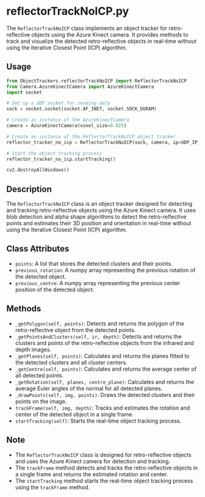 # reflectorTrackNoICP.py

The `ReflectorTrackNoICP` class implements an object tracker for retro-reflective objects using the Azure Kinect camera. It provides methods to track and visualize the detected retro-reflective objects in real-time without using the Iterative Closest Point (ICP) algorithm.

## Usage

```python
from ObjectTrackers.reflectorTrackNoICP import ReflectorTrackNoICP
from Camera.AzureKinectCamera import AzureKinectCamera
import socket

# Set up a UDP socket for sending data
sock = socket.socket(socket.AF_INET, socket.SOCK_DGRAM)

# Create an instance of the AzureKinectCamera
camera = AzureKinectCamera(voxel_size=0.025)

# Create an instance of the ReflectorTrackNoICP object tracker
reflector_tracker_no_icp = ReflectorTrackNoICP(sock, camera, ip=UDP_IP, port=UDP_PORT)

# Start the object tracking process
reflector_tracker_no_icp.startTracking()

cv2.destroyAllWindows()
```

## Description

The `ReflectorTrackNoICP` class is an object tracker designed for detecting and tracking retro-reflective objects using the Azure Kinect camera. It uses blob detection and alpha shape algorithms to detect the retro-reflective points and estimates their 3D position and orientation in real-time without using the Iterative Closest Point (ICP) algorithm.

## Class Attributes

- `points`: A list that stores the detected clusters and their points.
- `previous_rotation`: A numpy array representing the previous rotation of the detected object.
- `previous_centre`: A numpy array representing the previous center position of the detected object.

## Methods

- `_getPolygon(self, points)`: Detects and returns the polygon of the retro-reflective object from the detected points.
- `_getPointsAndClusters(self, ir, depth)`: Detects and returns the clusters and points of the retro-reflective objects from the infrared and depth images.
- `_getPlanes(self, points)`: Calculates and returns the planes fitted to the detected clusters and all cluster centers.
- `_getCentre(self, points)`: Calculates and returns the average center of all detected points.
- `_getRotation(self, planes, centre_plane)`: Calculates and returns the average Euler angles of the normal for all detected planes.
- `_drawPoints(self, img, points)`: Draws the detected clusters and their points on the image.
- `trackFrame(self, img, depth)`: Tracks and estimates the rotation and center of the detected object in a single frame.
- `startTracking(self)`: Starts the real-time object tracking process.

## Note

- The `ReflectorTrackNoICP` class is designed for retro-reflective objects and uses the Azure Kinect camera for detection and tracking.
- The `trackFrame` method detects and tracks the retro-reflective objects in a single frame and returns the estimated rotation and center.
- The `startTracking` method starts the real-time object tracking process using the `trackFrame` method.

